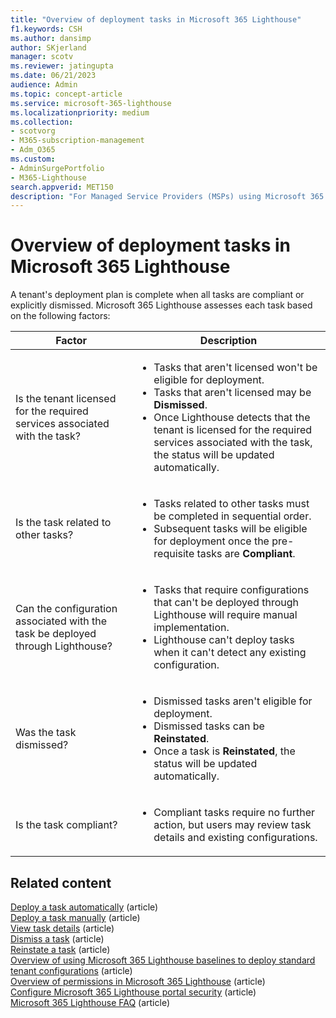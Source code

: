 ```yaml
---
title: "Overview of deployment tasks in Microsoft 365 Lighthouse"
f1.keywords: CSH
ms.author: dansimp
author: SKjerland
manager: scotv
ms.reviewer: jatingupta
ms.date: 06/21/2023
audience: Admin
ms.topic: concept-article
ms.service: microsoft-365-lighthouse
ms.localizationpriority: medium
ms.collection:
- scotvorg
- M365-subscription-management
- Adm_O365
ms.custom:
- AdminSurgePortfolio
- M365-Lighthouse                         
search.appverid: MET150
description: "For Managed Service Providers (MSPs) using Microsoft 365 Lighthouse, learn about more about deployment tasks."
---
```


# Overview of deployment tasks in Microsoft 365 Lighthouse

A tenant's deployment plan is complete when all tasks are compliant or explicitly dismissed. Microsoft 365 Lighthouse assesses each task based on the following factors:

|Factor|Description|
|---|---|
|Is the tenant licensed for the required services associated with the task?|<ul><li>Tasks that aren't licensed won't be eligible for deployment.</li><li>Tasks that aren't licensed may be **Dismissed**.</li><li>Once Lighthouse detects that the tenant is licensed for the required services associated with the task, the status will be updated automatically.</li></ul>|
|Is the task related to other tasks?|<ul><li>Tasks related to other tasks must be completed in sequential order.</li><li>Subsequent tasks will be eligible for deployment once the pre-requisite tasks are **Compliant**.</li></ul>|
|Can the configuration associated with the task be deployed through Lighthouse?|<ul><li>Tasks that require configurations that can't be deployed through Lighthouse will require manual implementation.</li><li>Lighthouse can't deploy tasks when it can't detect any existing configuration.</li></ul>|
|Was the task dismissed?|<ul><li>Dismissed tasks aren't eligible for deployment.</li><li>Dismissed tasks can be **Reinstated**.</li><li>Once a task is **Reinstated**, the status will be updated automatically.</li></ul>|
|Is the task compliant?|<ul><li>Compliant tasks require no further action, but users may review task details and existing configurations.</li></ul>|

## Related content

[Deploy a task automatically](m365-lighthouse-deploy-task-automatically.md) (article)\
[Deploy a task manually](m365-lighthouse-deploy-task-manually.md) (article)\
[View task details](m365-lighthouse-view-task-details.md) (article)\
[Dismiss a task](m365-lighthouse-dismiss-task.md) (article)\
[Reinstate a task](m365-lighthouse-reinstate-task.md) (article)\
[Overview of using Microsoft 365 Lighthouse baselines to deploy standard tenant configurations](m365-lighthouse-deploy-standard-tenant-configurations-overview.md) (article)\
[Overview of permissions in Microsoft 365 Lighthouse](m365-lighthouse-overview-of-permissions.md) (article)\
[Configure Microsoft 365 Lighthouse portal security](m365-lighthouse-configure-portal-security.md) (article)\
[Microsoft 365 Lighthouse FAQ](m365-lighthouse-faq.yml) (article)
